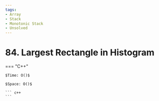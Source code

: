 ```yaml
---
tags:
- Array
- Stack
- Monotonic Stack
- Unsolved
---
```



# 84. Largest Rectangle in Histogram

=== "C++"

    $Time: O()$

    $Space: O()$

    ``` c++
    ```